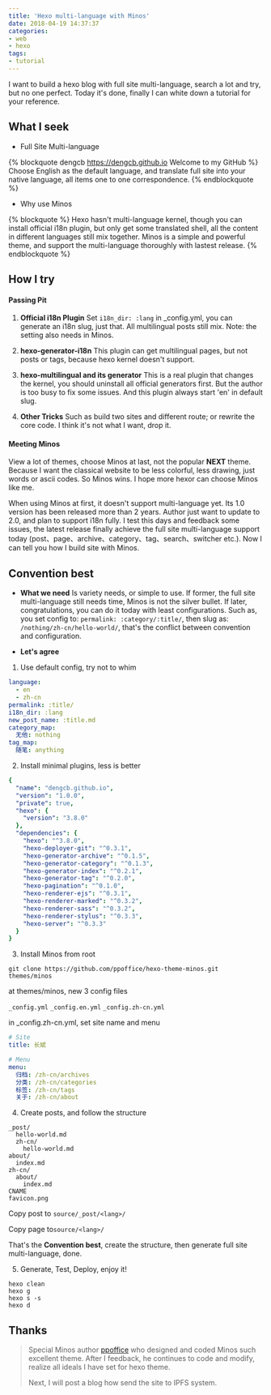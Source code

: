 ```yaml
---
title: 'Hexo multi-language with Minos'
date: 2018-04-19 14:37:37
categories:
- web
- hexo
tags:
- tutorial
---
```

I want to build a hexo blog with full site multi-language, search a lot and try, but no one perfect. Today it's done, finally I can white down a tutorial for your reference.

<!--more-->

## What I seek
- Full Site Multi-language

{% blockquote dengcb https://dengcb.github.io Welcome to my GitHub %}
Choose English as the default language, and translate full site into your native language, all items one to one correspondence.
{% endblockquote %}

- Why use Minos

{% blockquote %}
Hexo hasn't multi-language kernel, though you can install official i18n plugin, but only get some translated shell, all the content in different languages still mix together. Minos is a simple and powerful theme, and support the multi-language thoroughly with lastest release.
{% endblockquote %}

## How I try
#### Passing Pit
1. **Official i18n Plugin**
Set `i18n_dir: :lang` in \_config.yml, you can generate an i18n slug, just that. All multilingual posts still mix. Note: the setting also needs in Minos.

2. **hexo-generator-i18n**
This plugin can get multilingual pages, but not posts or tags, because hexo kernel doesn't support.

3. **hexo-multilingual and its generator**
This is a real plugin that changes the kernel, you should uninstall all official generators first. But the author is too busy to fix some issues. And this plugin always start 'en' in default slug.

4. **Other Tricks**
Such as build two sites and different route; or rewrite the core code. I think it's not what I want, drop it.

#### Meeting Minos
View a lot of themes, choose Minos at last, not the popular **NEXT** theme. Because I want the classical website to be less colorful, less drawing, just words or ascii codes. So Minos wins. I hope more hexor can choose Minos like me.

When using Minos at first, it doesn't support multi-language yet. Its 1.0 version has been released more than 2 years. Author just want to update to 2.0, and plan to support i18n fully. I test this days and feedback some issues, the latest release finally achieve the full site multi-language support today (post、page、archive、category、tag、search、switcher etc.). Now I can tell you how I build site with Minos.

## Convention best
- **What we need**
Is variety needs, or simple to use. If former, the full site multi-language still needs time, Minos is not the silver bullet. If later, congratulations, you can do it today with least configurations. Such as, you set config to: `permalink: :category/:title/`, then slug as: `/nothing/zh-cn/hello-world/`, that's the conflict between convention and configuration.
  
  
- **Let's agree**
1. Use default config, try not to whim
```yaml
language:
  - en
  - zh-cn
permalink: :title/
i18n_dir: :lang
new_post_name: :title.md
category_map:
  无他: nothing
tag_map:
  随笔: anything
```

2. Install minimal plugins, less is better
```yaml
{
  "name": "dengcb.github.io",
  "version": "1.0.0",
  "private": true,
  "hexo": {
    "version": "3.8.0"
  },
  "dependencies": {
    "hexo": "^3.8.0",
    "hexo-deployer-git": "^0.3.1",
    "hexo-generator-archive": "^0.1.5",
    "hexo-generator-category": "^0.1.3",
    "hexo-generator-index": "^0.2.1",
    "hexo-generator-tag": "^0.2.0",
    "hexo-pagination": "^0.1.0",
    "hexo-renderer-ejs": "^0.3.1",
    "hexo-renderer-marked": "^0.3.2",
    "hexo-renderer-sass": "^0.3.2",
    "hexo-renderer-stylus": "^0.3.3",
    "hexo-server": "^0.3.3"
  }
}
```

3. Install Minos from root

  `git clone https://github.com/ppoffice/hexo-theme-minos.git themes/minos`

  at themes/minos, new 3 config files

  `_config.yml` `_config.en.yml` `_config.zh-cn.yml`

  in \_config.zh-cn.yml, set site name and menu
```yaml
# Site
title: 长斌

# Menu
menu:
  归档: /zh-cn/archives
  分类: /zh-cn/categories
  标签: /zh-cn/tags
  关于: /zh-cn/about
```

4. Create posts, and follow the structure
```
_post/
  hello-world.md
  zh-cn/
    hello-world.md
about/
  index.md
zh-cn/
  about/
    index.md
CNAME
favicon.png
```
  Copy post to `source/_post/<lang>/`

  Copy page to`source/<lang>/`

  That's the **Convention best**, create the structure, then generate full site multi-language, done.
  
  
5. Generate, Test, Deploy, enjoy it!
  
  ```
hexo clean
hexo g
hexo s -s
hexo d
```

## Thanks
> Special Minos author [ppoffice](https://ppoffice.github.io "Ruipeng Zhang") who designed and coded Minos such excellent theme. After I feedback, he continues to code and modify, realize all ideals I have set for hexo theme.
> 
> Next, I will post a blog how send the site to IPFS system.